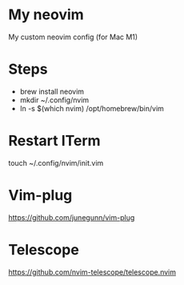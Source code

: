 # My neovim
My custom neovim config (for Mac M1)
# Steps
* brew install neovim
* mkdir ~/.config/nvim
* ln -s $(which nvim) /opt/homebrew/bin/vim
# Restart ITerm
touch ~/.config/nvim/init.vim
# Vim-plug
https://github.com/junegunn/vim-plug
# Telescope
https://github.com/nvim-telescope/telescope.nvim
